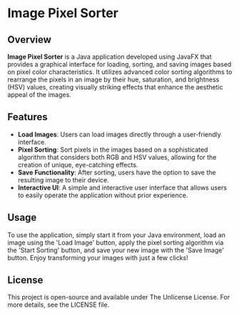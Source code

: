 # Image Pixel Sorter

## Overview

**Image Pixel Sorter** is a Java application developed using JavaFX that provides a graphical interface for loading, sorting, and saving images based on pixel color characteristics. It utilizes advanced color sorting algorithms to rearrange the pixels in an image by their hue, saturation, and brightness (HSV) values, creating visually striking effects that enhance the aesthetic appeal of the images.

## Features

- **Load Images**: Users can load images directly through a user-friendly interface.
- **Pixel Sorting**: Sort pixels in the images based on a sophisticated algorithm that considers both RGB and HSV values, allowing for the creation of unique, eye-catching effects.
- **Save Functionality**: After sorting, users have the option to save the resulting image to their device.
- **Interactive UI**: A simple and interactive user interface that allows users to easily operate the application without prior experience.

## Usage

To use the application, simply start it from your Java environment, load an image using the 'Load Image' button, apply the pixel sorting algorithm via the 'Start Sorting' button, and save your new image with the 'Save Image' button. Enjoy transforming your images with just a few clicks!

## License

This project is open-source and available under The Unlicense License. For more details, see the LICENSE file.
